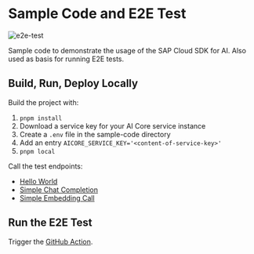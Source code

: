 # Sample Code and E2E Test

![e2e-test](https://github.com/SAP/ai-sdk-js/actions/workflows/e2e-tests.yaml/badge.svg)

Sample code to demonstrate the usage of the SAP Cloud SDK for AI.
Also used as basis for running E2E tests.

## Build, Run, Deploy Locally

Build the project with:

1. `pnpm install`
2. Download a service key for your AI Core service instance
3. Create a `.env` file in the sample-code directory
4. Add an entry `AICORE_SERVICE_KEY='<content-of-service-key>'`
5. `pnpm local`

Call the test endpoints:

- [Hello World](localhost:8080/)
- [Simple Chat Completion](localhost:8080/llm)
- [Simple Embedding Call](localhost:8080/embedding)

## Run the E2E Test

Trigger the [GitHub Action](https://github.com/SAP/ai-sdk-js/actions/workflows/e2e-test.yml).
